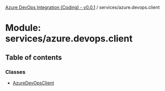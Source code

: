 [Azure DevOps Integration (Coding) - v0.0.1](../README.md) / services/azure.devops.client

# Module: services/azure.devops.client

## Table of contents

### Classes

- [AzureDevOpsClient](../classes/services_azure_devops_client.AzureDevOpsClient.md)

